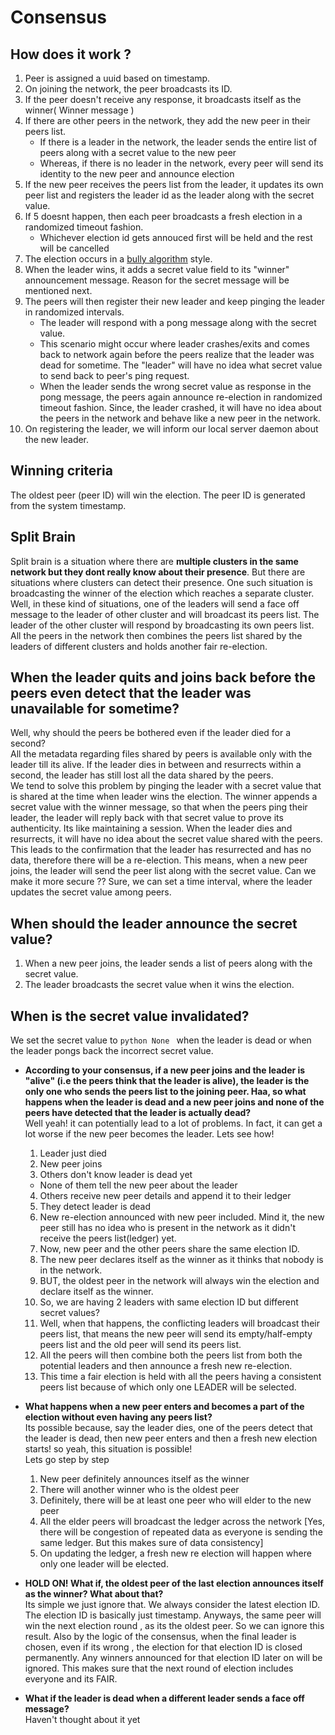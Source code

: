 # Consensus

## How does it work ?  

1. Peer is assigned a uuid based on timestamp. 
2. On joining the network, the peer broadcasts its ID. 
3. If the peer doesn't receive any response, it broadcasts itself as the winner( Winner message ) 
4. If there are other peers in the network, they add the new peer in their peers list. 
    - If there is a leader in the network, the leader sends the entire list of peers along with a secret value to the new peer 
    - Whereas, if there is no leader in the network, every peer will send its identity to the new peer and announce election 
5. If the new peer receives the peers list from the leader, it updates its own peer list and registers the leader id as the leader along with the secret value. 
6. If 5 doesnt happen, then each peer broadcasts a fresh election in a randomized timeout fashion. 
    - Whichever election id gets annouced first will be held and the rest will be cancelled 
7. The election occurs in a [bully algorithm](https://en.wikipedia.org/wiki/Bully_algorithm) style. 
8. When the leader wins, it adds a secret value field to its "winner" announcement message. Reason for the secret message will be mentioned next.
9. The peers will then register their new leader and keep pinging the leader in randomized intervals. 
    - The leader will respond with a pong message along with the secret value. 
    - This scenario might occur where leader crashes/exits and comes back to network again before the peers realize that the leader was dead for sometime. The "leader" will have no idea what secret value to send back to peer's ping request. 
    - When the leader sends the wrong secret value as response in the pong message, the peers again announce re-election in randomized timeout fashion. Since, the leader crashed, it will have no idea about the peers in the network and behave like a new peer in the network.  
10. On registering the leader, we will inform our local server daemon about the new leader. 

## Winning criteria 

The oldest peer (peer ID) will win the election. The peer ID is generated from the system timestamp.


## Split Brain

Split brain is a situation where there are __multiple clusters in the same network but they dont really know about their presence__. But there are situations where clusters can detect their presence. One such situation is broadcasting the winner of the election which reaches a separate cluster. Well, in these kind of situations, one of the leaders will send a face off message to the leader of other cluster and will broadcast its peers list. The leader of the other cluster will respond by broadcasting its own peers list. All the peers in the network then combines the peers list shared by the leaders of different clusters and holds another fair re-election.


## __When the leader quits and joins back before the peers even detect that the leader was unavailable for sometime?__  
Well, why should the peers be bothered even if the leader died for a second?  
All the metadata regarding files shared by peers is available only with the leader till its alive. If the leader dies in between and resurrects within a second, the leader has still lost all the data shared by the peers.  
We tend to solve this problem by pinging the leader with a secret value that is shared at the time when leader wins the election. The winner appends a secret value with the winner message, so that when the peers ping their leader, the leader will reply back with that secret value to prove its authenticity. Its like maintaining a session. When the leader dies and resurrects, it will have no idea about the secret value shared with the peers. This leads to the confirmation
that the leader has resurrected and has no data, therefore there will be a re-election.  This means, when a new peer joins, the leader will send the peer list along with the secret value.  Can we make it more secure ?? Sure, we can set a time interval, where the leader updates the secret value among peers.

##  __When should the leader announce the secret value?__ 
1. When a new peer joins, the leader sends a list of peers along with the secret value. 
2. The leader broadcasts the secret value when it wins the election. 

##  __When is the secret value invalidated?__  
We set the secret value to ```python None ``` when the leader is dead or when the leader pongs back the incorrect secret value.

* __According to your consensus, if a new peer joins and the leader is "alive" (i.e the peers think that the leader is alive), the leader is the only one who sends the peers list to the joining peer. Haa, so what happens when the leader is dead and a new peer joins and none of the peers have detected that the leader is actually dead?__  
Well yeah! it can potentially lead to a lot of problems. In fact, it can get a lot worse if the new peer becomes the leader. Lets see how!  
  1. Leader just died  
  2. New peer joins  
  3. Others don't know leader is dead yet  
    * None of them tell the new peer about the leader  
  4. Others receive new peer details and append it to their ledger  
  5. They detect leader is dead  
  6. New re-election announced with new peer included. Mind it, the new peer still has no idea who is present in the network as it didn't receive the peers list(ledger) yet.  
  7. Now, new peer and the other peers share the same election ID.  
  8. The new peer declares itself as the winner as it thinks that nobody is in the network.  
  9. BUT, the oldest peer in the network will always win the election and declare itself as the winner.  
  10. So, we are having 2 leaders with same election ID but different secret values?  
  11. Well, when that happens, the conflicting leaders will broadcast their peers list, that means the new peer will send its empty/half-empty peers list and the old peer will send its peers list.  
  12. All the peers will then combine both the peers list from both the potential leaders and then announce a fresh new re-election.  
  13. This time a fair election is held with all the peers having a consistent peers list because of which only one LEADER will be selected.  

* __What happens when a new peer enters and becomes a part of the election without even having any peers list?__  
Its possible because, say the leader dies, one of the peers detect that the leader is dead, then new peer enters and then a fresh new election starts! so yeah, this situation is possible!  
Lets go step by step  
  1. New peer definitely announces itself as the winner 
  2. There will another winner who is the oldest peer
  3. Definitely, there will be at least one peer who will elder to the new peer
  4. All the elder peers will broadcast the ledger across the network [Yes, there will be congestion of repeated data as everyone is sending the same ledger. But this makes sure of data consistency]
  5. On updating the ledger, a fresh new re election will happen where only one leader will be elected.
  
* __HOLD ON! What if, the oldest peer of the last election announces itself as the winner? What about that?__  
Its simple we just ignore that. We always consider the latest election ID. The election ID is basically just timestamp. Anyways, the same peer will win the next election round , as its the oldest peer. So we can ignore this result. Also by the logic of the consensus, when the final leader is chosen, even if its wrong , the election for that election ID is closed permanently. Any winners announced for that election ID later on will be ignored. 
This makes sure that the next round of election includes everyone and its FAIR. 



* __What if the leader is dead when a different leader sends a face off message?__  
Haven't thought about it yet 
